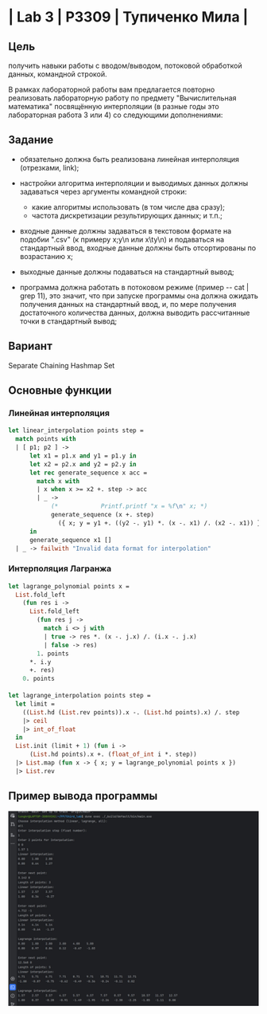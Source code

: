 # | Lab 3 | P3309 | Тупиченко Мила |



## Цель
получить навыки работы с вводом/выводом, потоковой обработкой данных, командной строкой.

В рамках лабораторной работы вам предлагается повторно реализовать лабораторную работу по предмету "Вычислительная математика" посвящённую интерполяции (в разные годы это лабораторная работа 3 или 4) со следующими дополнениями:

## Задание
- обязательно должна быть реализована линейная интерполяция (отрезками, link);
- настройки алгоритма интерполяции и выводимых данных должны задаваться через аргументы командной строки:

  - какие алгоритмы использовать (в том числе два сразу);
  - частота дискретизации результирующих данных;
    и т.п.;

- входные данные должны задаваться в текстовом формате на подобии ".csv" (к примеру x;y\n или x\ty\n) и подаваться на стандартный ввод, входные данные должны быть отсортированы по возрастанию x;
- выходные данные должны подаваться на стандартный вывод;
- программа должна работать в потоковом режиме (пример -- cat | grep 11), это значит, что при запуске программы она должна ожидать получения данных на стандартный ввод, и, по мере получения достаточного количества данных, должна выводить рассчитанные точки в стандартный вывод;

## Вариант
Separate Chaining Hashmap Set

## Основные функции
### Линейная интерполяция


```OCaml
let linear_interpolation points step =
  match points with
  | [ p1; p2 ] ->
      let x1 = p1.x and y1 = p1.y in
      let x2 = p2.x and y2 = p2.y in
      let rec generate_sequence x acc =
        match x with
        | x when x >= x2 +. step -> acc
        | _ ->
            (*            Printf.printf "x = %f\n" x; *)
            generate_sequence (x +. step)
              ({ x; y = y1 +. ((y2 -. y1) *. (x -. x1) /. (x2 -. x1)) } :: acc)
      in
      generate_sequence x1 []
  | _ -> failwith "Invalid data format for interpolation"
```


### Интерполяция Лагранжа

```OCaml
let lagrange_polynomial points x =
  List.fold_left
    (fun res i ->
      List.fold_left
        (fun res j ->
          match i <> j with
          | true -> res *. (x -. j.x) /. (i.x -. j.x)
          | false -> res)
        1. points
      *. i.y
      +. res)
    0. points

let lagrange_interpolation points step =
  let limit =
    ((List.hd (List.rev points)).x -. (List.hd points).x) /. step
    |> ceil
    |> int_of_float
  in
  List.init (limit + 1) (fun i ->
      (List.hd points).x +. (float_of_int i *. step))
  |> List.map (fun x -> { x; y = lagrange_polynomial points x })
  |> List.rev
```

## Пример вывода программы
![image.png](output_example.jpg)
